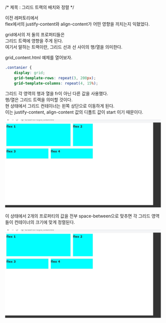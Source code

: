 /* 제목 : 그리드 트랙의 배치와 정렬 */
<p>
이전 레퍼토리에서<br />
flex에서의 justify-content와 align-content가 어떤 영향을 끼치는지 익혔었다.    
</p>

<p>
grid에서의 저 둘의 프로퍼티들은 <br />
그리드 트랙에 영향을 주게 된다.<br />
여기서 말하는 트랙이란, 그리드 선과 선 사이의 행/열을 의미한다.   
</p>

<p>grid_content.html 예제를 열어보자.</p>

```css
.contanier {
    display: grid;
    grid-template-rows: repeat(3, 200px);
    grid-template-columns: repeat(4, 15%);
```
<p>
그리드 각 영역의 행과 열을 fr이 아닌 다른 값을 사용했다.<br />
행/열은 그리드 트랙을 의미할 것이다.<br />
현 상태에서 그리드 컨테이너는 왼쪽 상단으로 이동하게 된다.<br />
이는 justify-content, align-content 값의 디폴트 값이 start 이기 때문이다.   
</p>

<img src="https://github.com/TaekGeunLee/study_frontEnd/blob/master/readmeImg/B1_13-1.JPG" alt="B1_13-1" />

<p>
이 상태에서 2개의 프로퍼티의 값을 전부
space-between으로 맞추면 각 그리드 영역들이 컨테이너의 크기에 맞게 정렬된다.    
</p>

<img src="https://github.com/TaekGeunLee/study_frontEnd/blob/master/readmeImg/B1_13-1.JPG" alt="B1_13-2" />
